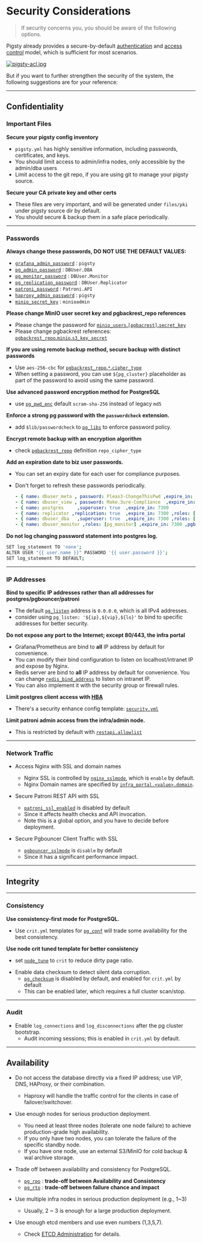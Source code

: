 # Security Considerations

> If security concerns you, you should be aware of the following options.

Pigsty already provides a secure-by-default [authentication](PGSQL-HBA) and [access control](PGSQL-ACL) model, which is sufficient for most scenarios.

[![pigsty-acl.jpg](https://repo.pigsty.cc/img/pigsty-acl.jpg)](PGSQL-ACL)

But if you want to further strengthen the security of the system, the following suggestions are for your reference:


----------------

## Confidentiality

### Important Files

**Secure your pigsty config inventory**
- `pigsty.yml` has highly sensitive information, including passwords, certificates, and keys.
- You should limit access to admin/infra nodes, only accessible by the admin/dba users
- Limit access to the git repo, if you are using git to manage your pigsty source.

**Secure your CA private key and other certs**
- These files are very important, and will be generated under `files/pki` under pigsty source dir by default.
- You should secure & backup them in a safe place periodically.


----------------

### Passwords

**Always change these passwords, DO NOT USE THE DEFAULT VALUES:**
  - [`grafana_admin_password`](PARAM#grafana_admin_password)   : `pigsty`
  - [`pg_admin_password`](PARAM#pg_admin_password)             : `DBUser.DBA`
  - [`pg_monitor_password`](PARAM#pg_monitor_password)         : `DBUser.Monitor`
  - [`pg_replication_password`](PARAM#pg_replication_password) : `DBUser.Replicator`
  - [`patroni_password`](PARAM#patroni_password)               : `Patroni.API`
  - [`haproxy_admin_password`](PARAM#haproxy_admin_password)   : `pigsty`
  - [`minio_secret_key`](param#minio_secret_key)               : `minioadmin`

**Please change MinIO user secret key and pgbackrest_repo references**
- Please change the password for [`minio_users`.`[pgbacrest]`.`secret_key`](PARAM#minio_users)
- Please change pgbackrest references: [`pgbackrest_repo`.`minio`.`s3_key_secret`](PARAM#pgbackrest_repo)

**If you are using remote backup method, secure backup with distinct passwords**
- Use `aes-256-cbc` for [`pgbackrest_repo`.`*`.`cipher_type`](PARAM#pgbackrest_repo)
- When setting a password, you can use `${pg_cluster}` placeholder as part of the password to avoid using the same password.

**Use advanced password encryption method for PostgreSQL**
- use [`pg_pwd_enc`](PARAM#pg_pwd_enc) default `scram-sha-256` instead of legacy `md5`

**Enforce a strong pg password with the `passwordcheck` extension.**
- add `$lib/passwordcheck` to [`pg_libs`](PARAM#pg_libs) to enforce password policy.

**Encrypt remote backup with an encryption algorithm**
- check [`pgbackrest_repo`](PARAM#pgbackrest_repo) definition `repo_cipher_type`

**Add an expiration date to biz user passwords.**
- You can set an expiry date for each user for compliance purposes.
- Don't forget to refresh these passwords periodically.

  ```yaml
  - { name: dbuser_meta , password: Pleas3-ChangeThisPwd ,expire_in: 7300 ,pgbouncer: true ,roles: [ dbrole_admin ]    ,comment: pigsty admin user }
  - { name: dbuser_view , password: Make.3ure-Compl1ance  ,expire_in: 7300 ,pgbouncer: true ,roles: [ dbrole_readonly ] ,comment: read-only viewer for meta database }
  - { name: postgres     ,superuser: true  ,expire_in: 7300                        ,comment: system superuser }
  - { name: replicator ,replication: true  ,expire_in: 7300 ,roles: [pg_monitor, dbrole_readonly]   ,comment: system replicator }
  - { name: dbuser_dba   ,superuser: true  ,expire_in: 7300 ,roles: [dbrole_admin]  ,pgbouncer: true ,pool_mode: session, pool_connlimit: 16 , comment: pgsql admin user }
  - { name: dbuser_monitor ,roles: [pg_monitor] ,expire_in: 7300 ,pgbouncer: true ,parameters: {log_min_duration_statement: 1000 } ,pool_mode: session ,pool_connlimit: 8 ,comment: pgsql monitor user }
  ```

**Do not log changing password statement into postgres log.**

  ```bash
  SET log_statement TO 'none';
  ALTER USER "{{ user.name }}" PASSWORD '{{ user.password }}';
  SET log_statement TO DEFAULT;
  ```


----------------

### IP Addresses

**Bind to specific IP addresses rather than all addresses for postgres/pgbouncer/patroni**
- The default [`pg_listen`](PARAM#pg_listen) address is `0.0.0.0`, which is all IPv4 addresses.
- consider using `pg_listen: '${ip},${vip},${lo}'` to bind to specific addresses for better security.

**Do not expose any port to the Internet; except 80/443, the infra portal**
- Grafana/Prometheus are bind to **all** IP address by default for convenience.
- You can modify their bind configuration to listen on localhost/intranet IP and expose by Nginx.
- Redis server are bind to **all** IP address by default for convenience. You can change [`redis_bind_address`](PARAM#redis_bind_address) to listen on intranet IP.
- You can also implement it with the security group or firewall rules.

**Limit postgres client access with [HBA](PGSQL-HBA)**
- There's a security enhance config template: [`security.yml`](https://github.com/Vonng/pigsty/blob/master/files/pigsty/security.yml)

**Limit patroni admin access from the infra/admin node.**
  - This is restricted by default with [`restapi.allowlist`](https://github.com/Vonng/pigsty/blob/master/roles/pgsql/templates/oltp.yml#L109)


----------------

### Network Traffic

* Access Nginx with SSL and domain names
  - Nginx SSL is controlled by [`nginx_sslmode`](PARAM#nginx_sslmode), which is `enable` by default.
  - Nginx Domain names are specified by [`infra_portal.<value>.domain`](PARAM#infra_portal).

* Secure Patroni REST API with SSL
  - [`patroni_ssl_enabled`](PARAM#patroni_ssl_enabled) is disabled by default
  - Since it affects health checks and API invocation.
  - Note this is a global option, and you have to decide before deployment.

* Secure Pgbouncer Client Traffic with SSL
  - [`pgbouncer_sslmode`](PARAM#pgbouncer_sslmode) is `disable` by default
  - Since it has a significant performance impact.



----------------

## Integrity

----------------

### Consistency

**Use consistency-first mode for PostgreSQL.**
- Use `crit.yml` templates for [`pg_conf`](PARAM#pg_conf) will trade some availability for the best consistency.

**Use node crit tuned template for better consistency**
- set [`node_tune`](param#node_tune) to `crit` to reduce dirty page ratio.

* Enable data checksum to detect silent data corruption.
  - [`pg_checksum`](PARAM#pg_checksum) is disabled by default, and enabled for `crit.yml` by default
  - This can be enabled later, which requires a full cluster scan/stop.

----------------

### Audit

* Enable `log_connections` and `log_disconnections` after the pg cluster bootstrap.
  - Audit incoming sessions; this is enabled in `crit.yml` by default.




----------------

## Availability

* Do not access the database directly via a fixed IP address; use VIP, DNS, HAProxy, or their combination.
  - Haproxy will handle the traffic control for the clients in case of failover/switchover.

* Use enough nodes for serious production deployment.
  - You need at least three nodes (tolerate one node failure) to achieve production-grade high availability.
  - If you only have two nodes, you can tolerate the failure of the specific standby node.
  - If you have one node, use an external S3/MinIO for cold backup & wal archive storage.

* Trade off between availability and consistency for PostgreSQL.
  - [`pg_rpo`](PARAM#pg_rpo) : **trade-off between Availability and Consistency**
  - [`pg_rto`](PARAM#pg_rto) : **trade-off between failure chance and impact**

* Use multiple infra nodes in serious production deployment (e.g., 1~3)
  - Usually, 2 ~ 3 is enough for a large production deployment.

* Use enough etcd members and use even numbers (1,3,5,7).
  - Check [ETCD Administration](ETCD#administration) for details.


